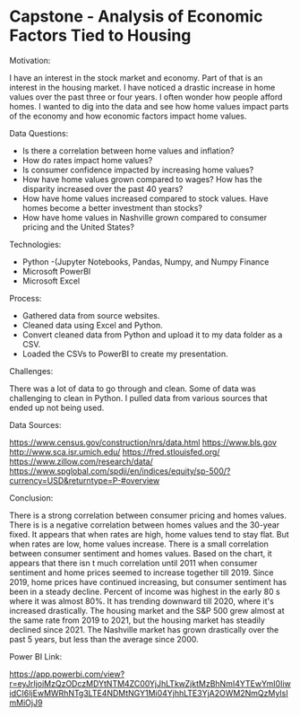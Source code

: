 # Capstone - Analysis of Economic Factors Tied to Housing

Motivation:

I have an interest in the stock market and economy. Part of that is an interest in the housing market. I have noticed a drastic increase in home values over the past three or four years. I often wonder how people afford homes. I wanted to dig into the data and see how home values impact parts of the economy and how economic factors impact home values.
 
Data Questions:

* Is there a correlation between home values and inflation?
* How do rates impact home values?
* Is consumer confidence impacted by increasing home values?
* How have home values grown compared to wages? How has the disparity increased over the past 40 years?
* How have home values increased compared to stock values. Have homes become a better investment than stocks?
* How have home values in Nashville grown compared to consumer pricing and the United States?


Technologies:

* Python -(Jupyter Notebooks, Pandas, Numpy, and Numpy Finance
* Microsoft PowerBI
* Microsoft Excel

Process:

* Gathered data from source websites.
* Cleaned data using Excel and Python.
* Convert cleaned data from Python and upload it to my data folder as a CSV.
* Loaded the CSVs to PowerBI to create my presentation.

Challenges:

There was a lot of data to go through and clean. Some of data was challenging to clean in Python. I pulled data from various sources that ended up not being used. 

Data Sources:

https://www.census.gov/construction/nrs/data.html
https://www.bls.gov
http://www.sca.isr.umich.edu/
https://fred.stlouisfed.org/
https://www.zillow.com/research/data/
https://www.spglobal.com/spdji/en/indices/equity/sp-500/?currency=USD&returntype=P-#overview

Conclusion:


There is a strong correlation between consumer pricing and homes values. There is is a negative correlation between homes values and the 30-year fixed. It appears that when rates are high, home values tend to stay flat. But when rates are low, home values increase. There is a small correlation between consumer sentiment and homes values. Based on the chart, it appears that there isn t much correlation until 2011 when consumer sentiment and home prices seemed to increase together till 2019. Since 2019, home prices have continued increasing, but consumer sentiment has been in a steady decline. Percent of income was highest in the early 80 s where it was almost 80%. It has trending downward till 2020, where it's increased drastically. The housing market and the S&P 500 grew almost at the same rate from 2019 to 2021, but the housing market has steadily declined since 2021. The Nashville market has grown drastically over the past 5 years, but less than the average since 2000.

Power BI Link:

https://app.powerbi.com/view?r=eyJrIjoiMzQzODczMDYtNTM4ZC00YjJhLTkwZjktMzBhNmI4YTEwYmI0IiwidCI6IjEwMWRhNTg3LTE4NDMtNGY1Mi04YjhhLTE3YjA2OWM2NmQzMyIsImMiOjJ9
